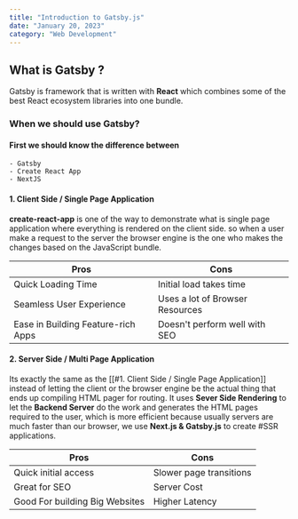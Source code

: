 ```yaml
---
title: "Introduction to Gatsby.js"
date: "January 20, 2023"
category: "Web Development"
---
```


## What is Gatsby ?
Gatsby is framework that is written with **React** which combines some of the best React ecosystem libraries into one bundle.

### When we should use Gatsby?

#### First we should know the difference between
	- Gatsby
	- Create React App
	- NextJS


#### 1. Client Side  / Single Page Application
**create-react-app** is one of the way to demonstrate what is single page application where everything is rendered on the client side. so when a user make a request to the server the browser engine is the one who makes the changes based on the JavaScript bundle.


Pros | Cons
--- | ---
Quick Loading Time | Initial load takes time
Seamless User Experience | Uses a lot of Browser Resources
Ease in Building Feature-rich Apps | Doesn't perform well with SEO

#### 2. Server Side / Multi Page Application
Its exactly the same as the [[#1. Client Side / Single Page Application]] instead of letting the client or the browser engine be the actual thing that ends up compiling HTML pager for routing.
It uses **Sever Side Rendering** to let the **Backend Server** do the work and generates the HTML pages required to the user, which is more efficient because usually servers are much faster than our browser, we use **Next.js & Gatsby.js** to create #SSR applications.

Pros | Cons
--- | ---
Quick initial access | Slower page transitions
Great for SEO | Server Cost
Good For building Big Websites | Higher Latency

